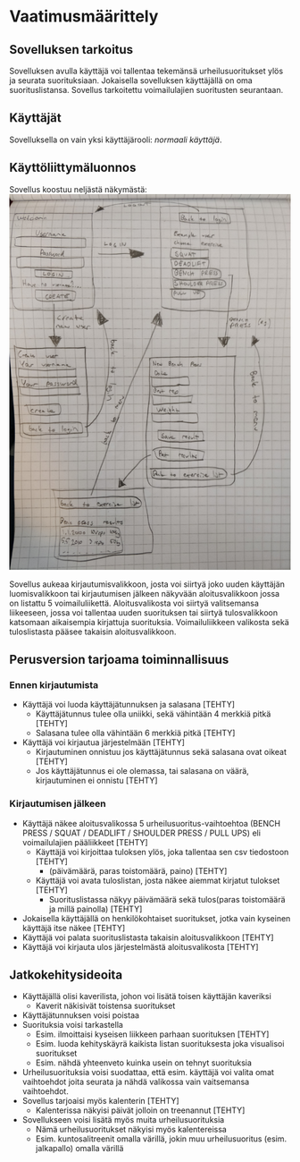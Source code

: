 # Vaatimusmäärittely

## Sovelluksen tarkoitus

Sovelluksen avulla käyttäjä voi tallentaa tekemänsä urheilusuoritukset ylös ja seurata suorituksiaan. Jokaisella sovelluksen käyttäjällä on oma suorituslistansa.
Sovellus tarkoitettu voimailulajien suoritusten seurantaan.

## Käyttäjät

Sovelluksella on vain yksi käyttäjärooli: _normaali käyttäjä_.

## Käyttöliittymäluonnos

Sovellus koostuu neljästä näkymästä: 
![](./kuvat/kayttoliittyma_hahmotelma_2.jpg)

Sovellus aukeaa kirjautumisvalikkoon, josta voi siirtyä joko uuden käyttäjän luomisvalikkoon tai kirjautumisen jälkeen näkyvään aloitusvalikkoon jossa on listattu 5 voimailuliikettä.
Aloitusvalikosta voi siirtyä valitsemansa liikeeseen, jossa voi tallentaa uuden suorituksen tai siirtyä tulosvalikkoon katsomaan aikaisempia kirjattuja suorituksia. Voimailuliikkeen valikosta sekä tuloslistasta pääsee takaisin aloitusvalikkoon.


## Perusversion tarjoama toiminnallisuus

### Ennen kirjautumista

- Käyttäjä voi luoda käyttäjätunnuksen ja salasana [TEHTY]
	- Käyttäjätunnus tulee olla uniikki, sekä vähintään 4 merkkiä pitkä [TEHTY]
	- Salasana tulee olla vähintään 6 merkkiä pitkä [TEHTY]
- Käyttäjä voi kirjautua järjestelmään [TEHTY]
	- Kirjautuminen onnistuu jos käyttäjätunnus sekä salasana ovat oikeat [TEHTY]
	- Jos käyttäjätunnus ei ole olemassa, tai salasana on väärä, kirjautuminen ei onnistu [TEHTY]

### Kirjautumisen jälkeen

- Käyttäjä näkee aloitusvalikossa 5 urheilusuoritus-vaihtoehtoa (BENCH PRESS / SQUAT / DEADLIFT / SHOULDER PRESS / PULL UPS) eli voimailulajien pääliikkeet [TEHTY]
	- Käyttäjä voi kirjoittaa tuloksen ylös, joka tallentaa sen csv tiedostoon [TEHTY]
		- (päivämäärä, paras toistomäärä, paino) [TEHTY]
	- Käyttäjä voi avata tuloslistan, josta näkee aiemmat kirjatut tulokset [TEHTY]
		- Suorituslistassa näkyy päivämäärä sekä tulos(paras toistomäärä ja millä painolla) [TEHTY]
- Jokaisella käyttäjällä on henkilökohtaiset suoritukset, jotka vain kyseinen käyttäjä itse näkee [TEHTY]
- Käyttäjä voi palata suorituslistasta takaisin aloitusvalikkoon [TEHTY]
- Käyttäjä voi kirjauta ulos järjestelmästä aloitusvalikosta [TEHTY]

## Jatkokehitysideoita

- Käyttäjällä olisi kaverilista, johon voi lisätä toisen käyttäjän kaveriksi
	- Kaverit näkisivät toistensa suoritukset
- Käyttäjätunnuksen voisi poistaa
- Suorituksia voisi tarkastella
	- Esim. ilmoittaisi kyseisen liikkeen parhaan suorituksen [TEHTY]
	- Esim. luoda kehityskäyrä kaikista listan suorituksesta joka visualisoi suoritukset
	- Esim. nähdä yhteenveto kuinka usein on tehnyt suorituksia
- Urheilusuorituksia voisi suodattaa, että esim. käyttäjä voi valita omat vaihtoehdot joita seurata ja nähdä valikossa vain vaitsemansa vaihtoehdot.
- Sovellus tarjoaisi myös kalenterin [TEHTY]
	- Kalenterissa näkyisi päivät jolloin on treenannut [TEHTY]
- Sovellukseen voisi lisätä myös muita urheilusuorituksia
	- Nämä urheilusuoritukset näkyisi myös kalentereissa
	 - Esim. kuntosalitreenit omalla värillä, jokin muu urheilusuoritus (esim. jalkapallo) omalla värillä

	

